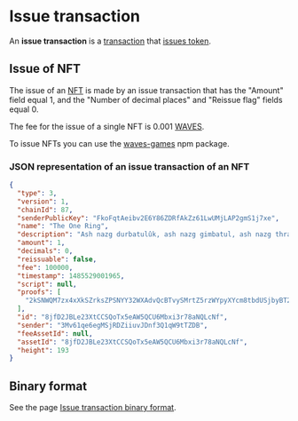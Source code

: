 # Issue transaction

An **issue transaction** is a [transaction](/blockchain/transaction.md) that [issues token](/blockchain/token.md).

## Issue of NFT <a id="nft"></a>

The issue of an [NFT](/blockchain/token/non-fungible-token.md) is made by an issue transaction that has the "Amount" field equal 1, and the "Number of decimal places" and "Reissue flag" fields equal 0.

The fee for the issue of a single NFT is 0.001 [WAVES](/blockchain/token/waves.md).

To issue NFTs you can use the [waves-games](https://www.npmjs.com/package/@waves/waves-games) npm package.

### JSON representation of an issue transaction of an NFT

``` json
{
  "type": 3,
  "version": 1,
  "chainId": 87,
  "senderPublicKey": "FkoFqtAeibv2E6Y86ZDRfAkZz61LwUMjLAP2gmS1j7xe",
  "name": "The One Ring",
  "description": "Ash nazg durbatulûk, ash nazg gimbatul, ash nazg thrakatulûk, agh burzum-ishi krimpatul.",
  "amount": 1,
  "decimals": 0,
  "reissuable": false,
  "fee": 100000,
  "timestamp": 1485529001965,
  "script": null,
  "proofs": [
    "2kSNWQM7zx4xXkSZrksZPSNYY32WXAdvQcBTvySMrtZ5rzWYpyXYcm8tbdUSjbyBT2LtMfiyQnYXguxrMdLpWgCq"
  ],
  "id": "8jfD2JBLe23XtCCSQoTx5eAW5QCU6Mbxi3r78aNQLcNf",
  "sender": "3Mv61qe6egMSjRDZiiuvJDnf3Q1qW9tTZDB",
  "feeAssetId": null,
  "assetId": "8jfD2JBLe23XtCCSQoTx5eAW5QCU6Mbxi3r78aNQLcNf",
  "height": 193
}
```

## Binary format

See the page [Issue transaction binary format](/blockchain/binary-format/transaction-binary-format/issue-transaction-binary-format.md).
